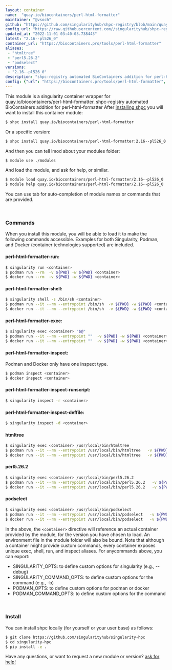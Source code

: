 ```yaml
---
layout: container
name:  "quay.io/biocontainers/perl-html-formatter"
maintainer: "@vsoch"
github: "https://github.com/singularityhub/shpc-registry/blob/main/quay.io/biocontainers/perl-html-formatter/container.yaml"
config_url: "https://raw.githubusercontent.com//singularityhub/shpc-registry/main/quay.io/biocontainers/perl-html-formatter/container.yaml"
updated_at: "2022-11-01 03:40:03.738443"
latest: "2.16--pl526_0"
container_url: "https://biocontainers.pro/tools/perl-html-formatter"
aliases:
 - "htmltree"
 - "perl5.26.2"
 - "podselect"
versions:
 - "2.16--pl526_0"
description: "shpc-registry automated BioContainers addition for perl-html-formatter"
config: {"url": "https://biocontainers.pro/tools/perl-html-formatter", "maintainer": "@vsoch", "description": "shpc-registry automated BioContainers addition for perl-html-formatter", "latest": {"2.16--pl526_0": "sha256:1a970878708fb8cfd34b94d6cfa429a12f51e5c9072d6106eff151f1ebbb0311"}, "tags": {"2.16--pl526_0": "sha256:1a970878708fb8cfd34b94d6cfa429a12f51e5c9072d6106eff151f1ebbb0311"}, "docker": "quay.io/biocontainers/perl-html-formatter", "aliases": {"htmltree": "/usr/local/bin/htmltree", "perl5.26.2": "/usr/local/bin/perl5.26.2", "podselect": "/usr/local/bin/podselect"}}
---
```


This module is a singularity container wrapper for quay.io/biocontainers/perl-html-formatter.
shpc-registry automated BioContainers addition for perl-html-formatter
After [installing shpc](#install) you will want to install this container module:


```bash
$ shpc install quay.io/biocontainers/perl-html-formatter
```

Or a specific version:

```bash
$ shpc install quay.io/biocontainers/perl-html-formatter:2.16--pl526_0
```

And then you can tell lmod about your modules folder:

```bash
$ module use ./modules
```

And load the module, and ask for help, or similar.

```bash
$ module load quay.io/biocontainers/perl-html-formatter/2.16--pl526_0
$ module help quay.io/biocontainers/perl-html-formatter/2.16--pl526_0
```

You can use tab for auto-completion of module names or commands that are provided.

<br>

### Commands

When you install this module, you will be able to load it to make the following commands accessible.
Examples for both Singularity, Podman, and Docker (container technologies supported) are included.

#### perl-html-formatter-run:

```bash
$ singularity run <container>
$ podman run --rm  -v ${PWD} -w ${PWD} <container>
$ docker run --rm  -v ${PWD} -w ${PWD} <container>
```

#### perl-html-formatter-shell:

```bash
$ singularity shell -s /bin/sh <container>
$ podman run --it --rm --entrypoint /bin/sh  -v ${PWD} -w ${PWD} <container>
$ docker run --it --rm --entrypoint /bin/sh  -v ${PWD} -w ${PWD} <container>
```

#### perl-html-formatter-exec:

```bash
$ singularity exec <container> "$@"
$ podman run --it --rm --entrypoint ""  -v ${PWD} -w ${PWD} <container> "$@"
$ docker run --it --rm --entrypoint ""  -v ${PWD} -w ${PWD} <container> "$@"
```

#### perl-html-formatter-inspect:

Podman and Docker only have one inspect type.

```bash
$ podman inspect <container>
$ docker inspect <container>
```

#### perl-html-formatter-inspect-runscript:

```bash
$ singularity inspect -r <container>
```

#### perl-html-formatter-inspect-deffile:

```bash
$ singularity inspect -d <container>
```


#### htmltree

```bash
$ singularity exec <container> /usr/local/bin/htmltree
$ podman run --it --rm --entrypoint /usr/local/bin/htmltree   -v ${PWD} -w ${PWD} <container> -c " $@"
$ docker run --it --rm --entrypoint /usr/local/bin/htmltree   -v ${PWD} -w ${PWD} <container> -c " $@"
```


#### perl5.26.2

```bash
$ singularity exec <container> /usr/local/bin/perl5.26.2
$ podman run --it --rm --entrypoint /usr/local/bin/perl5.26.2   -v ${PWD} -w ${PWD} <container> -c " $@"
$ docker run --it --rm --entrypoint /usr/local/bin/perl5.26.2   -v ${PWD} -w ${PWD} <container> -c " $@"
```


#### podselect

```bash
$ singularity exec <container> /usr/local/bin/podselect
$ podman run --it --rm --entrypoint /usr/local/bin/podselect   -v ${PWD} -w ${PWD} <container> -c " $@"
$ docker run --it --rm --entrypoint /usr/local/bin/podselect   -v ${PWD} -w ${PWD} <container> -c " $@"
```



In the above, the `<container>` directive will reference an actual container provided
by the module, for the version you have chosen to load. An environment file in the
module folder will also be bound. Note that although a container
might provide custom commands, every container exposes unique exec, shell, run, and
inspect aliases. For anycommands above, you can export:

 - SINGULARITY_OPTS: to define custom options for singularity (e.g., --debug)
 - SINGULARITY_COMMAND_OPTS: to define custom options for the command (e.g., -b)
 - PODMAN_OPTS: to define custom options for podman or docker
 - PODMAN_COMMAND_OPTS: to define custom options for the command

<br>

### Install

You can install shpc locally (for yourself or your user base) as follows:

```bash
$ git clone https://github.com/singularityhub/singularity-hpc
$ cd singularity-hpc
$ pip install -e .
```

Have any questions, or want to request a new module or version? [ask for help!](https://github.com/singularityhub/singularity-hpc/issues)